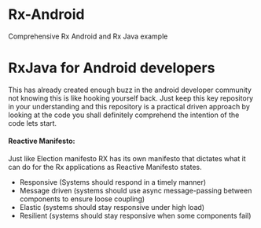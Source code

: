 # Rx-Android
Comprehensive Rx Android and Rx Java example

# RxJava for Android developers

This has already created enough buzz in the android developer community not knowing this is like hooking yourself back. Just keep this key repository in your understanding and this repository is a practical driven approach by looking at the code you shall definitely comprehend the intention of the code lets start. 

#### Reactive Manifesto: 

Just like Election manifesto RX has its own manifesto that dictates what it can do for the Rx applications as Reactive Manifesto states. 

- Responsive (Systems should respond in a timely manner)
- Message driven (systems should use async message-passing between components to ensure loose coupling)
- Elastic (systems should stay responsive under high load)
- Resilient (systems should stay responsive when some components fail)




